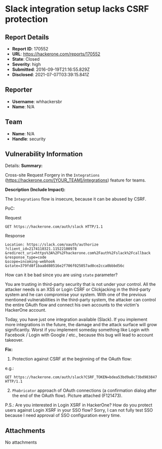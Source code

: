 # Slack integration setup lacks CSRF protection

## Report Details
- **Report ID**: 170552
- **URL**: https://hackerone.com/reports/170552
- **State**: Closed
- **Severity**: high
- **Submitted**: 2016-09-19T21:16:55.829Z
- **Disclosed**: 2021-07-07T03:39:15.841Z

## Reporter
- **Username**: whhackersbr
- **Name**: N/A

## Team
- **Name**: N/A
- **Handle**: security

## Vulnerability Information
Details:
**Summary:**

Cross-site Request Forgery in the `Integrations` (https://hackerone.com/[YOUR_TEAM]/integrations) feature for teams.

**Description (Include Impact):**

The `Integrations` flow is insecure, because it can be abused by CSRF.

PoC:

Request
```
GET https://hackerone.com/auth/slack HTTP/1.1
```

Response
```
Location: https://slack.com/oauth/authorize
?client_id=2174110321.11522100978
&redirect_uri=https%3A%2F%2Fhackerone.com%2Fauth%2Fslack%2Fcallback
&response_type=code
&scope=incoming-webhook
&state=379fd8f1baa8d80516e2f706f025057ad0ce2cca0bbbd56c
```

How can it be bad since you are using `state` parameter?

You are trusting in third-party security that is not under your control.
All the attacker needs is an XSS or Login CSRF or Clickjacking in the third-party system and he can compromise your system. With one of the previous mentioned vulnerabilities in the third-party system, the attacker can control the entire OAuth flow and connect his own accounts to the victim's HackerOne account.

Today, you have just one integration available (Slack).
If you implement more integrations in the future, the damage and the attack surface will grow significantly. Worst if you implement someday something like Login with Facebook / Login with Google / etc., because this bug will lead to account takeover.

**Fix:**

1) Protection against CSRF at the beginning of the OAuth flow:

e.g.:

```
GET https://hackerone.com/auth/slack?CSRF_TOKEN=bdea53bd9a8c73bd983847 HTTP/1.1
```

2) `Phabricator` approach of OAuth connections (a confirmation dialog after the end of the OAuth flow). Picture attached (F121473).

P.S.: Are you interested in Login XSRF in HackerOne?
How do you protect users against Login XSRF in your SSO flow?
Sorry, I can not fully test SSO because I need approval of SSO configuration every time.

## Attachments
No attachments
